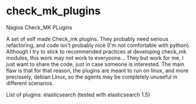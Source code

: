 # check_mk_plugins
Nagios Check_MK PLugins

A set of self made Check_mk plugins.
They probably need serious refactoring, and code isn't probably nice (I'm not comfortable with python).
Although I try to stick to recommended practices at developing check_mk modules, this work may not work to everyoone...
They but work for me, I just want to share the code, just in case someone is interested.
The main flaw is that for that reason, the plugins are meant to run on linux, and more precissely, debian Linux, so the agents may be completely unuseful in different scenarios.


List of plugins:
elasticsearch (tested with elasticsearch 1.5)
